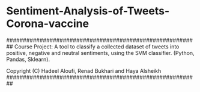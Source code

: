 # Sentiment-Analysis-of-Tweets-Corona-vaccine
##########################################################
Course Project: A tool to classify a collected  dataset of tweets into positive, negative and  neutral sentiments, using the SVM classifier. 
(Python, Pandas, Sklearn). 

Copyright (C) Hadeel Aloufi, Renad Bukhari and Haya Alsheikh 
##########################################################
